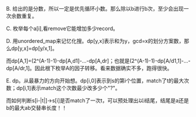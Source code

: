 B. 给出的是分数，所以一定是优先循环小数。那么除以b进行b次，至少会出现一次余数重复。

C. 枚举每个a[i],看remove它能增加多少record。

D. 用unordered_map来记忆化搜。dp[y,x]表示和为y，gcd=x的划分方案数，那么dp[y,x]=dp[y/x,1]。

   而dp[A,1]=(2^(A-1)-1)-dp[A,d1]-...-dp[A,dr]；也就是(2^(A-1)-1)-dp[A/d1,1]-...-dp[A/dr,1]。因此根下枚举A的因子转移。看来数据确实不多，跑得很快。
   
E. dp。从最暴力的方向开始想。dp[i,0]表示到s的第i个位置，match了t的最大次数；dp[i,1]表示match这个次数最少改多少个"?"。

   而如何判断s[i-|t|]->s[i]是否match了一次t，可以预处理出以i结尾，结尾是a还是b的最大ab交替串长度！！
